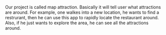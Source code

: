 Our project is called map attraction. Basically it will tell user what attractions are around. For example, one walkes into a new location, he wants to find
a restrurant, then he can use this app to rapidly locate the restaurant around. Also, if he just wants to explore the area, he can see all the attractions around. 